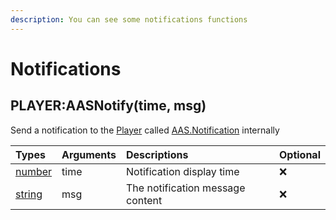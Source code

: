 ```yaml
---
description: You can see some notifications functions
---
```


# Notifications

## PLAYER:AASNotify\(time, msg\)

Send a notification to the [Player](https://wiki.facepunch.com/gmod/Player) called [AAS.Notification](../client-ui-functions/notifications.md) internally

| Types | Arguments | Descriptions | Optional |
| :--- | :--- | :--- | :--- |
| [number](https://www.lua.org/pil/2.3.html) | time | Notification display time | ❌ |
| [string](https://www.lua.org/pil/2.4.html) | msg | The notification message content | ❌ |

